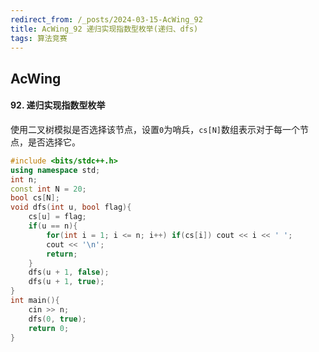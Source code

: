 ```yaml
---
redirect_from: /_posts/2024-03-15-AcWing_92
title: AcWing_92 递归实现指数型枚举(递归、dfs)
tags: 算法竞赛
---
```


## AcWing

####  92. 递归实现指数型枚举

使用二叉树模拟是否选择该节点，设置`0`为哨兵，`cs[N]`数组表示对于每一个节点，是否选择它。

```cpp
#include <bits/stdc++.h>
using namespace std;
int n;
const int N = 20;
bool cs[N];
void dfs(int u, bool flag){
    cs[u] = flag;
    if(u == n){
        for(int i = 1; i <= n; i++) if(cs[i]) cout << i << ' ';
        cout << '\n';
        return;
    }
    dfs(u + 1, false);
    dfs(u + 1, true);
}
int main(){
    cin >> n;
    dfs(0, true);
    return 0;
}
```
